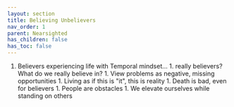 ```yaml
---
layout: section
title: Believing Unbelievers 
nav_order: 1
parent: Nearsighted
has_children: false
has_toc: false
---
```


1. Believers experiencing life with Temporal mindset… 
        1. really believers? What do we really believe in?
        1. View problems as negative, missing opportunities 
        1. Living as if this is "it", this is reality
        1. Death is bad, even for believers
        1. People are obstacles
        1. We elevate ourselves while standing on others